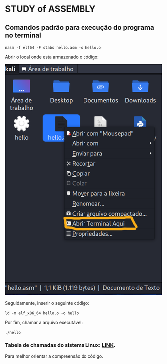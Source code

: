 # STUDY of ASSEMBLY

## Comandos padrão para execução do programa no terminal

`nasm -f elf64 -F stabs hello.asm -o hello.o`

Abrir o local onde esta armazenado o código:

![Print](https://github.com/DebbieMatt/STUDY-ASSEMBLY/blob/b9047be4bae481fcef6aac8b3a2ec733bfced354/Print.png)

Seguidamente, inserir o seguinte código:

`ld -m elf_x86_64 hello.o -o hello`

Por fim, chamar a arquivo executável:

`./hello` 

### Tabela de chamadas do sistema Linux: [LINK](https://faculty.nps.edu/cseagle/assembly/sys_call.html).
Para melhor orientar a compreensão do código.
